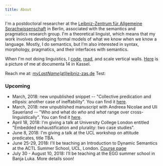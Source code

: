 ```yaml
---
title: About 
...
```


I'm a postdoctoral researcher at the [Leibniz-Zentrum für Allgemeine Sprachwissenschaft](https://www.zas.gwz-berlin.de) in Berlin, associated with the semantics and pragmatics research group. I'm a theoretical linguist, which means that my work involves developing formal models of what we know when we know a language. Mostly, I do semantics, but I'm also interested in syntax, morphology, pragmatics, and their interfaces with semantics. 

When I'm not doing linguistics, I [code](https://github.com/patrl), [read](https://www.goodreads.com/user/show/59694544-patrick-elliott), and scale vertical walls. [Here](images/documenta.jpg) is a picture of me at documenta 14 in Kassel. 

Reach me at: [*myLastName*(at)leibniz-zas.de](mailto:elliott@leibniz-zas.de)
Test:

### Upcoming

- March, 2018: new unpublished snippet -- "Collective predication and ellipsis: another case of ineffability". You can find it [here](https://patrl.keybase.pub/snippets/collectivePredSnippet.pdf).
- March, 2018: new unpublished manuscript with Andreea Nicolae and Uli Sauerland -- "Who and what do *who* and *what* range over cross-linguistically". You can find it [here](https://patrl.keybase.pub/papers/whoAndWhatMs.pdf).
- April 18, 2018: I'm giving a talk at University College London entitled "Embedded exhaustification and plurality: two case studies".
- June 8, 2018: I'm giving a talk at the UCL workshop on attitude predicates, title TBA.
- June 25-29, 2018: I'll be teaching an Introduction to Dynamic Semantics at the ACTL Summer School, UCL, London. [Course page](https://patrickdelliott.com/actl2018.html)
- July 30 - August 10, 2018: I’ll be teaching at the EGG summer school in Banja Luka. More details soon!
